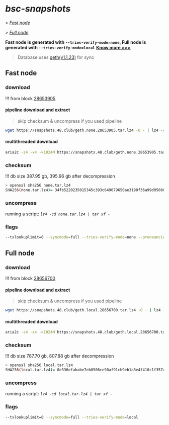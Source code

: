 # *bsc-snapshots*


*\> [Fast node](#fast-node)*

*\> [Full node](#full-node)*

**Fast node is generated with `--tries-verify-mode=none`, Full node is generated with `--tries-verify-mode=local`**
**[Know more >>>](https://github.com/bnb-chain/bsc/pull/926)**

> Database uses [geth(v1.1.23)](https://github.com/bnb-chain/bsc/releases/tag/v1.1.23) for sync


## Fast node

### download

<!-- begin_none -->

!!! from block [28653905](https://bscscan.com/block/28653905)

#### pipeline download and extract
> skip checksum & uncompress if you used pipeline
```bash
wget https://snapshots.48.club/geth.none.28653905.tar.lz4 -O - | lz4 -cd | tar xf -
```

#### multithreaded download

```bash
aria2c -s4 -x4 -k1024M https://snapshots.48.club/geth.none.28653905.tar.lz4 -o none.tar.lz4
```


### checksum

!!! db size 387.95 gb, 395.96 gb after decompression
```bash
> openssl sha256 none.tar.lz4
SHA256(none.tar.lz4)= 34fb5220235015345c393c649079650ae3198f36a99d05088fa57bc06231884a
```

<!-- end_none -->

### uncompress


running a script: _`lz4 -cd none.tar.lz4 | tar xf -`_


### flags


```bash
--txlookuplimit=0 --syncmode=full --tries-verify-mode=none --pruneancient=true --diffblock=5000
```


## Full node


### download

<!-- begin_local -->

!!! from block [28656700](https://bscscan.com/block/28656700)

#### pipeline download and extract
> skip checksum & uncompress if you used pipeline
```bash
wget https://snapshots.48.club/geth.local.28656700.tar.lz4 -O - | lz4 -cd | tar xf -
```

#### multithreaded download

```bash
aria2c -s4 -x4 -k1024M https://snapshots.48.club/geth.local.28656700.tar.lz4 -o local.tar.lz4
```


### checksum

!!! db size 787.70 gb, 807.88 gb after decompression
```bash
> openssl sha256 local.tar.lz4
SHA256(local.tar.lz4)= 8e336efababe7eb8506ce90af91cb9eb1a8e4f410c1f3574bd3b84589d2a0822
```

<!-- end_local -->


### uncompress


running a script: _`lz4 -cd local.tar.lz4 | tar xf -`_


### flags


```bash
--txlookuplimit=0 --syncmode=full --tries-verify-mode=local
```
